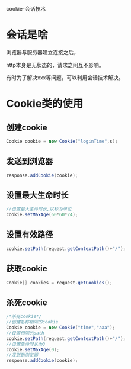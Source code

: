 cookie-会话技术

# 会话是啥

浏览器与服务器建立连接之后，

http本身是无状态的，请求之间互不影响。

有时为了解决xxx等问题，可以利用会话技术解决。

# Cookie类的使用

## 创建cookie

```java
Cookie cookie = new Cookie("loginTime",s);
```

## 发送到浏览器

```java
response.addCookie(cookie);
```

## 设置最大生命时长

```java
//设置最大生命时长,以秒为单位
cookie.setMaxAge(60*60*24);
```

## 设置有效路径

```java
cookie.setPath(request.getContextPath()+"/");
```

## 获取cookie

```java
Cookie[] cookies = request.getCookies();
```

## 杀死cookie

```java
/*杀死cookie*/
//创建名称相同的cookie
Cookie cookie = new Cookie("time","aaa");
//设置相同的path
cookie.setPath(request.getContextPath()+"/");
//设置生命时长为0
cookie.setMaxAge(0);
//发送到浏览器
response.addCookie(cookie);
```